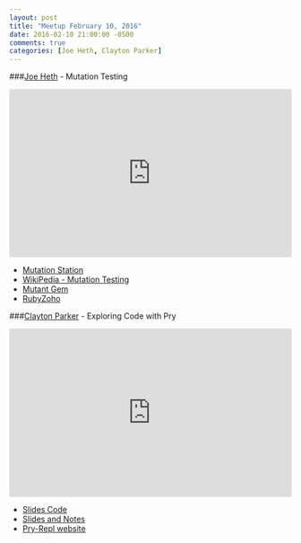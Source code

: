 ```yaml
---
layout: post
title: "Meetup February 10, 2016"
date: 2016-02-10 21:00:00 -0500
comments: true
categories: [Joe Heth, Clayton Parker]
---
```



###[Joe Heth](https://twitter.com/jheth) - Mutation Testing
<iframe width="100%" height="300" src="https://www.youtube.com/embed/Ngv0GXjWSc0" frameborder="0" allowfullscreen></iframe>

* [Mutation Station](http://mutation-station.r15.railsrumble.com/)
* [WikiPedia - Mutation Testing](https://en.wikipedia.org/wiki/Mutation_testing)
* [Mutant Gem](https://github.com/mbj/mutant)
* [RubyZoho](https://github.com/amalc/rubyzoho)


###[Clayton Parker](https://twitter.com/claytron) - Exploring Code with Pry
<iframe width="100%" height="300" src="https://www.youtube.com/embed/G32gcUXZAw0" frameborder="0" allowfullscreen></iframe>

* [Slides Code](https://github.com/claytron/pry-talk)
* [Slides and Notes](http://www.slideshare.net/claytron/exploring-code-with-pry)
* [Pry-Repl website](http://pryrepl.org)

